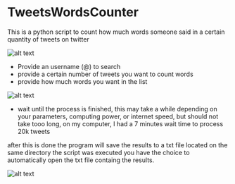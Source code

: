 # TweetsWordsCounter
This is a python script to count how much words someone said in a certain quantity of tweets on twitter

![alt text](https://media.discordapp.net/attachments/935739172164083743/1092956544435486810/image.png)

- Provide an username (@) to search
- provide a certain number of tweets you want to count words
- provide how much words you want in the list

![alt text](https://media.discordapp.net/attachments/935739172164083743/1092963360577945690/image.png)

- wait until the process is finished, this may take a while depending on your parameters, computing power, or internet speed, but 
should not take tooo long, on my computer, I had a 7 minutes wait time to process 20k tweets

after this is done the program will save the results to a txt file located on the same directory the script was executed
you have the choice to automatically open the txt file containg the results.

![alt text](https://media.discordapp.net/attachments/935739172164083743/1092964972084068392/image.png)
